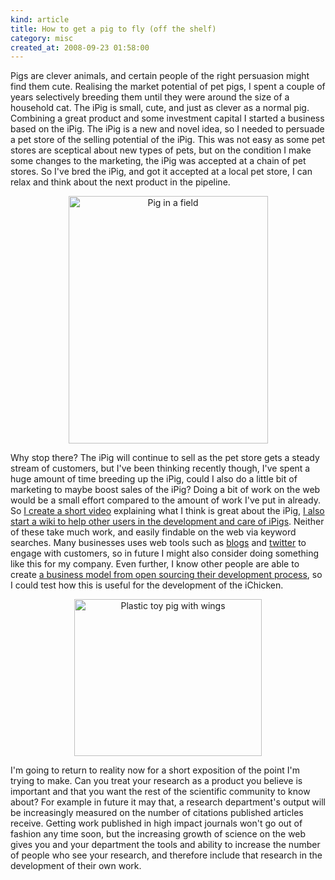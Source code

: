 ```yaml
--- 
kind: article
title: How to get a pig to fly (off the shelf)
category: misc
created_at: 2008-09-23 01:58:00
---
```

<p style="text-align: left;">Pigs are clever animals, and certain people of the right persuasion might find them cute. Realising the market potential of pet pigs, I spent a couple of years selectively breeding them until they were around the size of a household cat. The iPig is small, cute, and just as clever as a normal pig. Combining a great product and some investment capital I started a business based on the iPig. The iPig is a new and novel idea, so I needed to persuade a pet store of the selling potential of the iPig. This was not easy as some pet stores are sceptical about new types of pets, but on the condition I make some changes to the marketing, the iPig was accepted at a chain of pet stores. So I've bred the iPig, and got it accepted at a local pet store, I can relax and think about the next product in the pipeline.</p>
<p style="text-align: center;"><a href="http://flickr.com/photos/beeldenzeggenmeer/405092064/"><img class="size-full wp-image-212 aligncenter" src="http://www.bioinformaticszen.com/wp-content/uploads/2008/09/pig_in_field.jpg" alt="Pig in a field" width="319" height="396" /></a></p>
<p style="text-align: left;">Why stop there? The iPig will continue to sell as the pet store gets a steady stream of customers, but I've been thinking recently though, I've spent a huge amount of time breeding up the iPig, could I also do a little bit of marketing to maybe boost sales of the iPig? Doing a bit of work on the web would be a small effort compared to the amount of work I've put in already. So <a href="http://www.scivee.tv/">I create a short video</a> explaining what I think is great about the iPig, <a href="http://openwetware.org/wiki/Protocols">I also start a wiki to help other users in the development and care of iPigs</a>. Neither of these take much work, and easily findable on the web via keyword searches. Many businesses uses web tools such as <a href="http://usefulchem.blogspot.com/">blogs</a> and <a href="http://twitter.com/science">twitter</a> to engage with customers, so in future I might also consider doing something like this for my company. Even further, I know other people are able to create <a href="http://www.michaelbarton.me.uk/2008/02/a-short-essay-on-open-notebook-science/">a business model from open sourcing their development process</a>, so I could test how this is useful for the development of the iChicken.</p>
<p style="text-align: center;"><a href="http://flickr.com/photos/liberodicrederci/475327853/"><img class="size-medium wp-image-216 aligncenter" title="Plastic Pig" src="http://www.bioinformaticszen.com/wp-content/uploads/2008/09/plastic_pig.jpg" alt="Plastic toy pig with wings" width="300" height="251" /></a></p>
<p style="text-align: left;">I'm going to return to reality now for a short exposition of the point I'm trying to make. Can you treat your research as a product you believe is important and that you want the rest of the scientific community to know about? For example in future it may that, a research department's output will be increasingly measured on the number of citations published articles receive. Getting work published in high impact journals won't go out of fashion any time soon, but the increasing growth of science on the web gives you and your department the tools and ability to increase the number of people who see your research, and therefore include that research in the development of their own work.</p>
